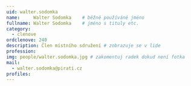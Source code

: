 ```yaml
---
uid: walter.sodomka
name:     Walter Sodomka  	# běžně používáné jméno
fullname: Walter Sodomka  	# jméno s tituly etc.
category:
  - clenove
ordclenove: 240
description: Člen místního sdružení # zobrazuje se v lide
profession: 
img: people/walter.sodomka.jpg # zakomentuj radek dokud není fotka
mail:
  - walter.sodomka@pirati.cz
profiles:
---
```

